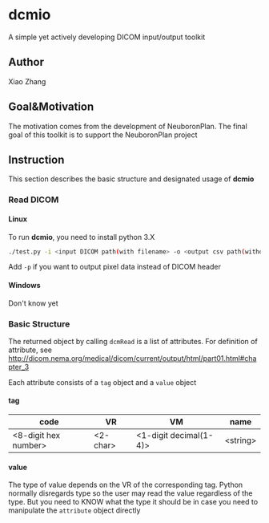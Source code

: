 # dcmio

A simple yet actively developing DICOM input/output toolkit

## Author

Xiao Zhang

## Goal&Motivation

The motivation comes from the development of NeuboronPlan. The final goal of this toolkit is to support the NeuboronPlan project

## Instruction

This section describes the basic structure and designated usage of **dcmio**

### Read DICOM

#### Linux

To run **dcmio**, you need to install python 3.X

```bash
./test.py -i <input DICOM path(with filename> -o <output csv path(without filename)> <-p>
```

Add `-p` if you want to output pixel data instead of DICOM header

#### Windows

Don't know yet

### Basic Structure

The returned object by calling `dcmRead` is a list of attributes. For definition of attribute, see <http://dicom.nema.org/medical/dicom/current/output/html/part01.html#chapter_3>

Each attribute consists of a `tag` object and a `value` object

#### tag

|   code  | VR | VM | name |
| -------- | -- | -- | ---- |
| \<8-digit hex number\> | \<2-char\> | \<1-digit decimal(1-4)\> | \<string\> |

#### value

The type of value depends on the VR of the corresponding tag. Python normally disregards type so the user may read the value regardless of the type. But you need to KNOW what the type it should be in case you need to manipulate the `attribute` object directly